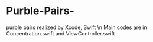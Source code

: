 # Purble-Pairs-
purble pairs realized by Xcode, Swift \n
Main codes are in Concentration.swift and ViewController.swift

